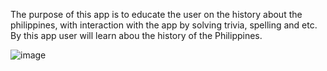 The purpose of this app is to educate the user on the history about the philippines, with interaction with the app by solving trivia, spelling and etc. By this app user will learn abou the history of the Philippines.




![image](https://github.com/WenDEVLIFE/Quizz-Game-App-Java/assets/117834496/d61aef90-a069-4699-9c3a-8a5c4ee84d24)
